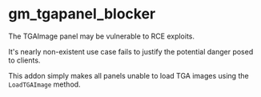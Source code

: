 # gm_tgapanel_blocker

The TGAImage panel may be vulnerable to RCE exploits.

It's nearly non-existent use case fails to justify the potential danger posed to clients.

This addon simply makes all panels unable to load TGA images using the `LoadTGAImage` method.
